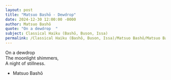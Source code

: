 ```yaml
---
layout: post
title: "Matsuo Bashō - Dewdrop"
date: 2024-12-30 12:00:00 -0000
author: Matsuo Bashō
quote: "On a dewdrop  "
subject: Classical Haiku (Bashō, Buson, Issa)
permalink: /Classical Haiku (Bashō, Buson, Issa)/Matsuo Bashō/Matsuo Bashō - Dewdrop
---
```


On a dewdrop  
The moonlight shimmers,  
A night of stillness.

- Matsuo Bashō
